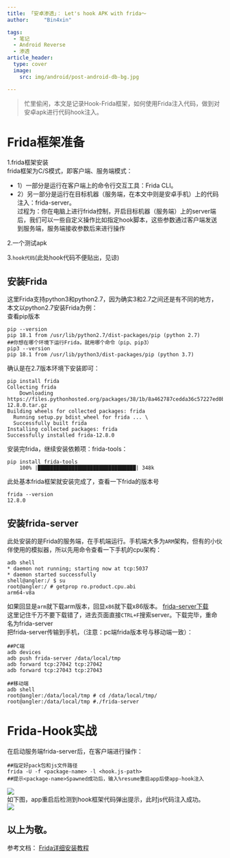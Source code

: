 ```yaml
---
title: 「安卓渗透」： Let's hook APK with frida～
author:     "Bin4xin"

tags:	
  - 笔记
  - Android Reverse
  - 渗透
article_header:
  type: cover
  image:
    src: img/android/post-android-db-bg.jpg

---
```


> 忙里偷闲，本文是记录Hook-Frida框架，如何使用Frida注入代码，做到对安卓apk进行代码hook注入。

# Frida框架准备
1.frida框架安装<br>
frida框架为C/S模式，即客户端、服务端模式：<br>
- 1）一部分是运行在客户端上的命令行交互工具：Frida CLI。<br>
- 2）另一部分是运行在目标机器（服务端，在本文中则是安卓手机）上的代码注入：frida-server。<br>
过程为：你在电脑上进行frida控制，开启目标机器（服务端）上的server端后，我们可以一些自定义操作比如指定hook脚本，这些参数通过客户端发送到服务端，服务端接收参数后来进行操作<br>

2.一个测试apk<br>

3.`hook代码`(此处hook代码不便贴出，见谅)

## 安装Frida
这里Frida支持python3和python2.7，因为确实3和2.7之间还是有不同的地方，本文以python2.7安装Frida为例：<br>
查看pip版本
```
pip --version
pip 18.1 from /usr/lib/python2.7/dist-packages/pip (python 2.7)
##你想在哪个环境下运行Frida，就用哪个命令（pip、pip3）
pip3 --version
pip 18.1 from /usr/lib/python3/dist-packages/pip (python 3.7)
```
确认是在2.7版本环境下安装即可：
```
pip install frida
Collecting frida
    Downloading https://files.pythonhosted.org/packages/38/1b/8a462787cedda36c57227ed0babbd80c4c4cc5bc9c1f9b5aa285ed6aebba/frida-12.8.0.tar.gz
Building wheels for collected packages: frida
  Running setup.py bdist_wheel for frida ... \
  Successfully built frida
Installing collected packages: frida
Successfully installed frida-12.8.0
```
安装完frida，继续安装依赖项：frida-tools：
```
pip install frida-tools
	100% |████████████████████████████████| 348k
```
此处基本frida框架就安装完成了，查看一下frida的版本号
```
frida --version
12.8.0
```

## 安装frida-server
此处安装的是Frida的服务端，在手机端运行。手机端大多为`ARM`架构，但有的小伙伴使用的模拟器，所以先用命令查看一下手机的cpu架构：
```
adb shell
* daemon not running; starting now at tcp:5037
* daemon started successfully
shell@angler:/ $ su
root@angler:/ # getprop ro.product.cpu.abi
arm64-v8a
```
如果回显是`arm`就下载arm版本，回显`x86`就下载x86版本。
<a href=" https://github.com/frida/frida/releases">frida-server下载</a><br>
这里记住千万不要下载错了，进去页面直接`CTRL+F`搜索server。下载完毕，重命名为frida-server<br>
把frida-server传输到手机，（注意：pc端frida版本号与移动端一致）：
```
##PC端
adb devices
adb push frida-server /data/local/tmp
adb forward tcp:27042 tcp:27042
adb forward tcp:27043 tcp:27043
```
```
##移动端
adb shell
root@angler:/data/local/tmp # cd /data/local/tmp/ 
root@angler:/data/local/tmp #./frida-server
```

# Frida-Hook实战
在启动服务端frida-server后，在客户端进行操作：
```
##指定好pack包和js文件路径
frida -U -f <package-name> -l <hook.js-path>
##提示<package-name>Spawned成功后，输入%resume重启app后使app-hook注入
```
![](/img/post-pic/post-frida-pic2.png) <br>
如下图，app重启后检测到hook框架代码弹出提示，此时js代码注入成功。<br>
![](/img/post-pic/post-frida-pic3.png)

<h2>以上为敬。</h2>

参考文档：
<a href="https://www.jianshu.com/p/c349471bdef7">Frida详细安装教程</a>